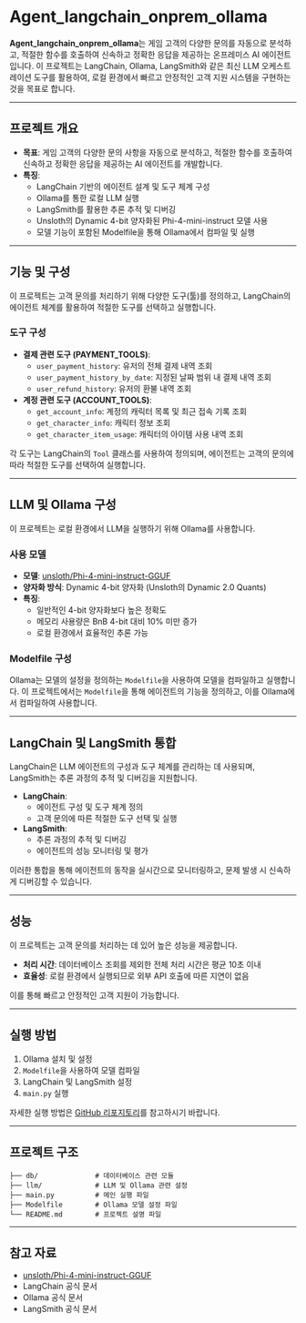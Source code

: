 # Agent_langchain_onprem_ollama

**Agent_langchain_onprem_ollama**는 게임 고객의 다양한 문의를 자동으로 분석하고, 적절한 함수를 호출하여 신속하고 정확한 응답을 제공하는 온프레미스 AI 에이전트입니다.
이 프로젝트는 LangChain, Ollama, LangSmith와 같은 최신 LLM 오케스트레이션 도구를 활용하여, 로컬 환경에서 빠르고 안정적인 고객 지원 시스템을 구현하는 것을 목표로 합니다.

***

## 프로젝트 개요

* **목표**: 게임 고객의 다양한 문의 사항을 자동으로 분석하고, 적절한 함수를 호출하여 신속하고 정확한 응답을 제공하는 AI 에이전트를 개발합니다.
* **특징**:
    * LangChain 기반의 에이전트 설계 및 도구 체계 구성
    * Ollama를 통한 로컬 LLM 실행
    * LangSmith를 활용한 추론 추적 및 디버깅
    * Unsloth의 Dynamic 4-bit 양자화된 Phi-4-mini-instruct 모델 사용
    * 모델 기능이 포함된 Modelfile을 통해 Ollama에서 컴파일 및 실행

***

## 기능 및 구성

이 프로젝트는 고객 문의를 처리하기 위해 다양한 도구(툴)를 정의하고, LangChain의 에이전트 체계를 활용하여 적절한 도구를 선택하고 실행합니다.

### 도구 구성

* <strong>결제 관련 도구 (PAYMENT\_TOOLS)</strong>:
    * `user_payment_history`: 유저의 전체 결제 내역 조회
    * `user_payment_history_by_date`: 지정된 날짜 범위 내 결제 내역 조회
    * `user_refund_history`: 유저의 환불 내역 조회
* <strong>계정 관련 도구 (ACCOUNT\_TOOLS)</strong>:
    * `get_account_info`: 계정의 캐릭터 목록 및 최근 접속 기록 조회
    * `get_character_info`: 캐릭터 정보 조회
    * `get_character_item_usage`: 캐릭터의 아이템 사용 내역 조회

각 도구는 LangChain의 `Tool` 클래스를 사용하여 정의되며, 에이전트는 고객의 문의에 따라 적절한 도구를 선택하여 실행합니다.

***

## LLM 및 Ollama 구성

이 프로젝트는 로컬 환경에서 LLM을 실행하기 위해 Ollama를 사용합니다.

### 사용 모델

* **모델**: [unsloth/Phi-4-mini-instruct-GGUF](https://huggingface.co/unsloth/Phi-4-mini-instruct-GGUF)
* **양자화 방식**: Dynamic 4-bit 양자화 (Unsloth의 Dynamic 2.0 Quants)
* **특징**:
    * 일반적인 4-bit 양자화보다 높은 정확도
    * 메모리 사용량은 BnB 4-bit 대비 10% 미만 증가
    * 로컬 환경에서 효율적인 추론 가능

### Modelfile 구성

Ollama는 모델의 설정을 정의하는 `Modelfile`을 사용하여 모델을 컴파일하고 실행합니다.
이 프로젝트에서는 `Modelfile`을 통해 에이전트의 기능을 정의하고, 이를 Ollama에서 컴파일하여 사용합니다.

***

## LangChain 및 LangSmith 통합

LangChain은 LLM 에이전트의 구성과 도구 체계를 관리하는 데 사용되며, LangSmith는 추론 과정의 추적 및 디버깅을 지원합니다.

* **LangChain**:
    * 에이전트 구성 및 도구 체계 정의
    * 고객 문의에 따른 적절한 도구 선택 및 실행
* **LangSmith**:
    * 추론 과정의 추적 및 디버깅
    * 에이전트의 성능 모니터링 및 평가

이러한 통합을 통해 에이전트의 동작을 실시간으로 모니터링하고, 문제 발생 시 신속하게 디버깅할 수 있습니다.

***

## 성능

이 프로젝트는 고객 문의를 처리하는 데 있어 높은 성능을 제공합니다.

* **처리 시간**: 데이터베이스 조회를 제외한 전체 처리 시간은 평균 10초 이내
* **효율성**: 로컬 환경에서 실행되므로 외부 API 호출에 따른 지연이 없음

이를 통해 빠르고 안정적인 고객 지원이 가능합니다.

***

## 실행 방법

1. Ollama 설치 및 설정
2. `Modelfile`을 사용하여 모델 컴파일
3. LangChain 및 LangSmith 설정
4. `main.py` 실행

자세한 실행 방법은 [GitHub 리포지토리](https://github.com/parks602/Agent_langchain_onprem_ollama)를 참고하시기 바랍니다.

***

## 프로젝트 구조

```
├── db/              # 데이터베이스 관련 모듈
├── llm/             # LLM 및 Ollama 관련 설정
├── main.py          # 메인 실행 파일
├── Modelfile        # Ollama 모델 설정 파일
└── README.md        # 프로젝트 설명 파일
```

***

## 참고 자료

* [unsloth/Phi-4-mini-instruct-GGUF](https://huggingface.co/unsloth/Phi-4-mini-instruct-GGUF)
* LangChain 공식 문서
* Ollama 공식 문서
* LangSmith 공식 문서

